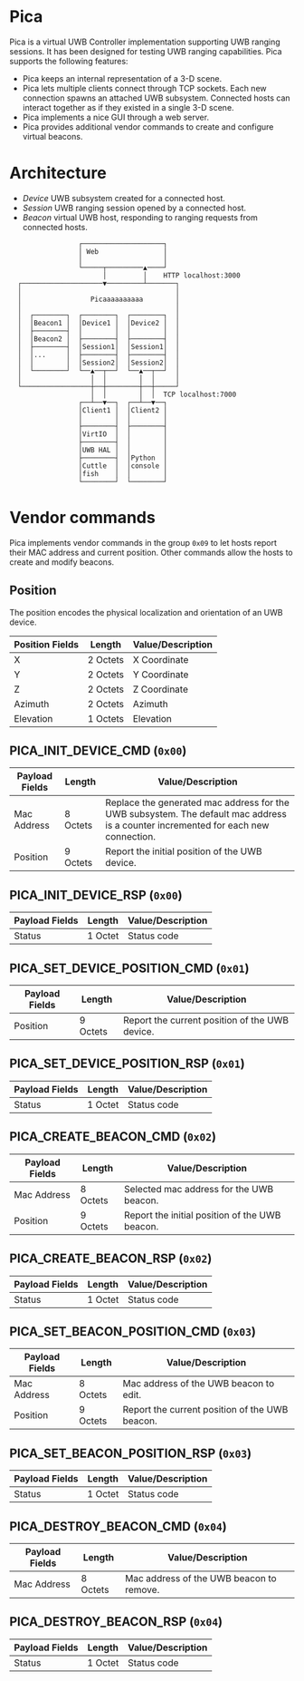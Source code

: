 # Pica

Pica is a virtual UWB Controller implementation supporting UWB ranging sessions.
It has been designed for testing UWB ranging capabilities.
Pica supports the following features:

- Pica keeps an internal representation of a 3-D scene.
- Pica lets multiple clients connect through TCP sockets.
  Each new connection spawns an attached UWB subsystem. Connected hosts can
  interact together as if they existed in a single 3-D scene.
- Pica implements a nice GUI through a web server.
- Pica provides additional vendor commands to create and configure
  virtual beacons.

# Architecture

- *Device* UWB subsystem created for a connected host.
- *Session* UWB ranging session opened by a connected host.
- *Beacon* virtual UWB host, responding to ranging requests from
  connected hosts.

```
                 ┌────────────────────┐
                 │ Web                │
                 │                    │
                 └─────┬─────────▲────┘
                       │         │    HTTP localhost:3000
  ┌────────────────────▼─────────┴───────┐
  │                                      │
  │                 Picaaaaaaaaaa        │
  │                                      │
  │  ┌────────┐  ┌────────┐  ┌────────┐  │
  │  │Beacon1 │  │Device1 │  │Device2 │  │
  │  ├────────┤  │        │  │        │  │
  │  │Beacon2 │  ├────────┤  ├────────┤  │
  │  ├────────┤  │Session1│  │Session1│  │
  │  │...     │  ├────────┤  ├────────┤  │
  │  │        │  │Session2│  │Session2│  │
  │  └────────┘  └──▲──┬──┘  └──▲──┬──┘  │
  │                 │  │        │  │     │
  └─────────────────┼──┼────────┼──┼─────┘
                    │  │        │  │  TCP localhost:7000
                 ┌──┴──▼──┐  ┌──┴──▼──┐
                 │Client1 │  │Client2 │
                 │        │  │        │
                 ├────────┤  ├────────┤
                 │VirtIO  │  │        │
                 ├────────┤  │        │
                 │UWB HAL │  │        │
                 ├────────┤  │Python  │
                 │Cuttle  │  │console │
                 │fish    │  │        │
                 └────────┘  └────────┘
```

# Vendor commands

Pica implements vendor commands in the group `0x09` to let hosts report their
MAC address and current position. Other commands allow the hosts to create and
modify beacons.

## Position

The position encodes the physical localization and orientation of an UWB
device.

| Position Fields | Length   | Value/Description                               |
|-----------------|----------|-------------------------------------------------|
| X               | 2 Octets | X Coordinate                                    |
| Y               | 2 Octets | Y Coordinate                                    |
| Z               | 2 Octets | Z Coordinate                                    |
| Azimuth         | 2 Octets | Azimuth                                         |
| Elevation       | 1 Octets | Elevation                                       |

## PICA_INIT_DEVICE_CMD (`0x00`)

| Payload Fields | Length   | Value/Description                                |
|----------------|----------|--------------------------------------------------|
| Mac Address    | 8 Octets | Replace the generated mac address for the UWB subsystem. The default mac address is a counter  incremented for  each new connection. |
| Position       | 9 Octets | Report the initial position of the UWB device.   |

## PICA_INIT_DEVICE_RSP (`0x00`)

| Payload Fields | Length   | Value/Description                                |
|----------------|----------|--------------------------------------------------|
| Status         | 1 Octet  | Status code                                      |

## PICA_SET_DEVICE_POSITION_CMD (`0x01`)

| Payload Fields | Length   | Value/Description                                |
|----------------|----------|--------------------------------------------------|
| Position       | 9 Octets | Report the current position of the UWB device.   |

## PICA_SET_DEVICE_POSITION_RSP (`0x01`)

| Payload Fields | Length   | Value/Description                                |
|----------------|----------|--------------------------------------------------|
| Status         | 1 Octet  | Status code                                      |

## PICA_CREATE_BEACON_CMD (`0x02`)

| Payload Fields | Length   | Value/Description                                |
|----------------|----------|--------------------------------------------------|
| Mac Address    | 8 Octets | Selected mac address for the UWB beacon.         |
| Position       | 9 Octets | Report the initial position of the UWB beacon.   |

## PICA_CREATE_BEACON_RSP (`0x02`)

| Payload Fields | Length   | Value/Description                                |
|----------------|----------|--------------------------------------------------|
| Status         | 1 Octet  | Status code                                      |

## PICA_SET_BEACON_POSITION_CMD (`0x03`)

| Payload Fields | Length   | Value/Description                                |
|----------------|----------|--------------------------------------------------|
| Mac Address    | 8 Octets | Mac address of the UWB beacon to edit.           |
| Position       | 9 Octets | Report the current position of the UWB beacon.   |

## PICA_SET_BEACON_POSITION_RSP (`0x03`)

| Payload Fields | Length   | Value/Description                                |
|----------------|----------|--------------------------------------------------|
| Status         | 1 Octet  | Status code                                      |

## PICA_DESTROY_BEACON_CMD (`0x04`)

| Payload Fields | Length   | Value/Description                                |
|----------------|----------|--------------------------------------------------|
| Mac Address    | 8 Octets | Mac address of the UWB beacon to remove.         |

## PICA_DESTROY_BEACON_RSP (`0x04`)

| Payload Fields | Length   | Value/Description                                |
|----------------|----------|--------------------------------------------------|
| Status         | 1 Octet  | Status code                                      |
